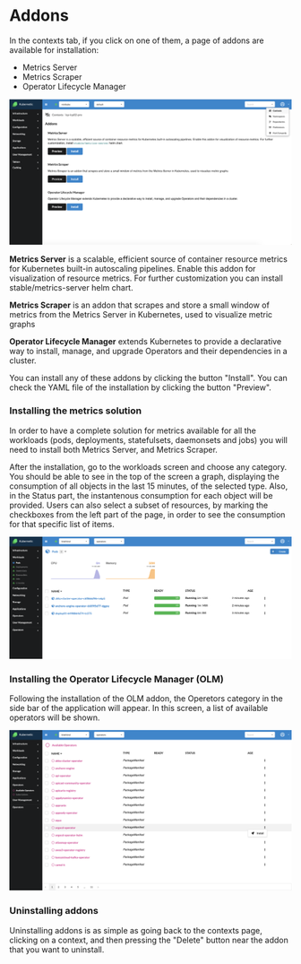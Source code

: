 # Addons

In the contexts tab, if you click on one of them, a page of addons are available for installation:
* Metrics Server
* Metrics Scraper
* Operator Lifecycle Manager

![Addons list](../images/addons.png)

**Metrics Server** is a scalable, efficient source of container resource metrics for Kubernetes built-in autoscaling pipelines. Enable this addon for visualization of resource metrics. For further customization you can install stable/metrics-server helm chart.

**Metrics Scraper**  is an addon that scrapes and store a small window of metrics from the Metrics Server in Kubernetes, used to visualize metric graphs

**Operator Lifecycle Manager** extends Kubernetes to provide a declarative way to install, manage, and upgrade Operators and their dependencies in a cluster.

You can install any of these addons by clicking the button "Install". You can check the YAML file of the installation by clicking the button "Preview". 


### Installing the metrics solution

In order to have a complete solution for metrics available for all the workloads (pods, deployments, statefulsets, daemonsets and jobs) you will need to install both Metrics Server, and Metrics Scraper. 

After the installation, go to the workloads screen and choose any category. You should be able to see in the top of the screen a graph, displaying the consumption of all objects in the last 15 minutes, of the selected type. Also, in the Status part, the instantenous consumption for each object will be provided. Users can also select a subset of resources, by marking the checkboxes from the left part of the page, in order to see the consumption for that specific list of items.

![Metrics for pods](../images/metrics.png)

### Installing the Operator Lifecycle Manager (OLM)

Following the installation of the OLM addon, the Operetors category in the side bar of the application will appear. In this screen, a list of available operators will be shown. 

![Operators list](../images/operators.png)

### Uninstalling addons

Uninstalling addons is as simple as going back to the contexts page, clicking on a context, and then pressing the "Delete" button near the addon that you want to uninstall. 